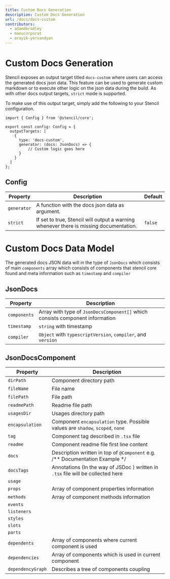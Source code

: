 ```yaml
---
title: Custom Docs Generation
description: Custom Docs Generation
url: /docs/docs-custom
contributors:
  - adamdbradley
  - manucorporat
  - arayik-yervandyan
---
```


# Custom Docs Generation

Stencil exposes an output target titled `docs-custom` where users can access the generated docs json data. This feature can be used to generate custom markdown or to execute other logic on the json data during the build. As with other docs output targets, `strict` mode is supported.

To make use of this output target, simply add the following to your Stencil configuration.

```tsx
import { Config } from '@stencil/core';

export const config: Config = {
  outputTargets: [
    {
      type: 'docs-custom',
      generator: (docs: JsonDocs) => {
          // Custom logic goes here
      }
    }
  ]
};
```

## Config

| Property    | Description                                                                              | Default |
|-------------|------------------------------------------------------------------------------------------|---------|
| `generator` | A function with the docs json data as argument.                                          |         |
| `strict`    | If set to true, Stencil will output a warning whenever there is missing documentation.   | `false` |



# Custom Docs Data Model

The generated docs JSON data will in the type of `JsonDocs` which consists of main `components` array which consists of components that stencil core found and meta information such as `timestamp` and `compiler`

## JsonDocs

| Property    | Description                                                                              |
|-------------|------------------------------------------------------------------------------------------|
| `components` | Array with type of `JsonDocsComponent[]` which consists component information|
| `timestamp`    | `string` with timestamp   |
| `compiler`    | `Object` with `typescriptVersion`, `compiler`, and `version`   |

## JsonDocsComponent

| Property    | Description                                                                              |
|-------------|------------------------------------------------------------------------------------------|
| `dirPath` | Component directory path |
| `fileName`    | File name |
| `filePath`    | File path |
| `readmePath`    | Readme file path |
| `usagesDir`    | Usages directory path  |
| `encapsulation`    | Component `encapsulation` type. Possible values are `shadow`, `scoped`, `none`  |
| `tag`    | Component tag described in `.tsx` file  |
| `readme`    | Component readme file first line content  |
| `docs`    | Description written in top of `@Component` e.g. /**  Documentation Example */ |
| `docsTags`    | Annotations (In the way of JSDoc ) written in `.tsx` file will be collected here   |
| `usage`    |    |
| `props`    | Array of component properties information   |
| `methods`    | Array of component methods information   |
| `events`    |    |
| `listeners`    |    |
| `styles`    |    |
| `slots`    |    |
| `parts`    |    |
| `dependents`    |  Array of components where current component is used  |
| `dependencies`    |  Array of components which is used in current component  |
| `dependencyGraph`    | Describes a tree of components coupling |

